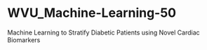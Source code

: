 # WVU_Machine-Learning-50
Machine Learning to Stratify Diabetic Patients using Novel Cardiac Biomarkers
